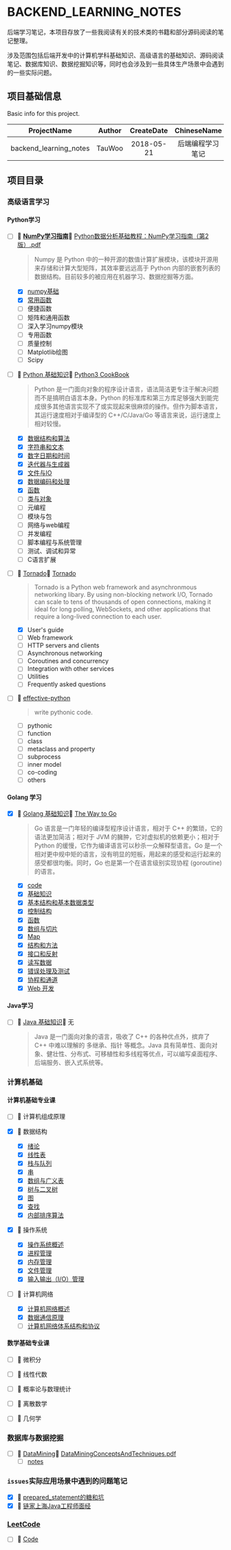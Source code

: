 <!-- backend_learning_notes -->
# BACKEND_LEARNING_NOTES

后端学习笔记，本项目存放了一些我阅读有关的技术类的书籍和部分源码阅读的笔记整理。

涉及范围包括后端开发中的计算机学科基础知识、高级语言的基础知识、源码阅读笔记、数据库知识、数据挖掘知识等，同时也会涉及到一些具体生产场景中会遇到的一些实际问题。

## 项目基础信息
Basic info for this project.

ProjectName | Author | CreateDate | ChineseName
:-: | :-: | :-: | :-:
backend_learning_notes | TauWoo | 2018-05-21 | 后端编程学习笔记

## 项目目录

### 高级语言学习

#### Python学习

- [ ] :cookie: **[NumPy学习指南](./高级语言学习/Python学习/numpy笔记/NumPy学习指南)**:email: [Python数据分析基础教程：NumPy学习指南（第2版）.pdf](https://github.com/TauWu/backend_learning_notes/blob/master/%E9%AB%98%E7%BA%A7%E8%AF%AD%E8%A8%80%E5%AD%A6%E4%B9%A0/Python%E5%AD%A6%E4%B9%A0/numpy%E7%AC%94%E8%AE%B0/docs/Python%E6%95%B0%E6%8D%AE%E5%88%86%E6%9E%90%E5%9F%BA%E7%A1%80%E6%95%99%E7%A8%8B%EF%BC%9ANumPy%E5%AD%A6%E4%B9%A0%E6%8C%87%E5%8D%97%EF%BC%88%E7%AC%AC2%E7%89%88%EF%BC%89.pdf)
    > Numpy 是 Python 中的一种开源的数值计算扩展模块，该模块开源用来存储和计算大型矩阵，其效率要远远高于 Python 内部的嵌套列表的数据结构。目前较多的被应用在机器学习、数据挖掘等方面。
    - [x] [numpy基础](./高级语言学习/Python学习/numpy笔记/NumPy学习指南/Chapter2.py)
    - [x] [常用函数](./高级语言学习/Python学习/numpy笔记/NumPy学习指南/Chapter3.py)
    - [ ] 便捷函数
    - [ ] 矩阵和通用函数
    - [ ] 深入学习numpy模块
    - [ ] 专用函数
    - [ ] 质量控制
    - [ ] Matplotlib绘图
    - [ ] Scipy

- [ ] :cookie: [Python 基础知识](./高级语言学习/Python学习/Python基础知识/README.MD):email: [Python3 CookBook](http://python3-cookbook.readthedocs.io/zh_CN/latest/)
    > Python 是一门面向对象的程序设计语言，语法简洁更专注于解决问题而不是搞明白语言本身。Python 的标准库和第三方库足够强大到能完成很多其他语言实现不了或实现起来很麻烦的操作。但作为脚本语言，其运行速度相对于编译型的 C++/C/Java/Go 等语言来说，运行速度上相对较慢。
    
    - [x] [数据结构和算法](./高级语言学习/Python学习/Python基础知识/1_datastruct.py)
    - [x] [字符串和文本](./高级语言学习/Python学习/Python基础知识/2_strings.py)
    - [x] [数字日期和时间](./高级语言学习/Python学习/Python基础知识/3_nums_datetime.py)
    - [x] [迭代器与生成器](./高级语言学习/Python学习/Python基础知识/4_iterator_generator.md)
    - [x] [文件与IO](./高级语言学习/Python学习/Python基础知识/5_file_io.md)
    - [x] [数据编码和处理](./高级语言学习/Python学习/Python基础知识/6_data_coding.md)
    - [x] [函数](./高级语言学习/Python学习/Python基础知识/7_function.md)
    - [ ] [类与对象](./高级语言学习/Python学习/Python基础知识/8_class_object.md)
    - [ ] 元编程
    - [ ] 模块与包
    - [ ] 网络与web编程
    - [ ] 并发编程
    - [ ] 脚本编程与系统管理
    - [ ] 测试、调试和异常
    - [ ] C语言扩展
    
- [ ] :cookie: [Tornado](./高级语言学习/Python学习/Tornado):email: [Tornado](http://www.tornadoweb.org/en/stable/index.html)
    > Tornado is a Python web framework and asynchronmous networking libary. By using non-blocking network I/O, Tornado can scale to tens of thousands of open connections, making it ideal for long polling, WebSockets, and other applications that require a long-lived connection to each user.

    - [x] User's guide
    - [ ] Web framework
    - [ ] HTTP servers and clients
    - [ ] Asynchronous networking
    - [ ] Coroutines and concurrency
    - [ ] Integration with other services
    - [ ] Utilities
    - [ ] Frequently asked questions

- [ ] :cookie: [effective-python](./高级语言学习/Python学习/effective-python)
    > write pythonic code.

    - [ ] pythonic
    - [ ] function
    - [ ] class
    - [ ] metaclass and property
    - [ ] subprocess
    - [ ] inner model
    - [ ] co-coding
    - [ ] others

#### Golang 学习

- [x] :cookie: [Golang 基础知识](./高级语言学习/Golang学习/Golang基础知识/README.md):email: [The Way to Go](https://zengweigang.gitbooks.io/core-go/content/index.html)
    > Go 语言是一门年轻的编译型程序设计语言，相对于 C++ 的繁琐，它的语法更加简洁；相对于 JVM 的臃肿，它对虚拟机的依赖更小；相对于 Python 的缓慢，它作为编译语言可以秒杀一众解释型语言。Go 是一个相对更中规中矩的语言，没有明显的短板，用起来的感受和运行起来的感受都很均衡。同时，Go 也是第一个在语言级别实现协程 (goroutine) 的语言。
    
    - [x] [code](./高级语言学习/Golang学习/Golang基础知识/Code)
    - [x] [基础知识](./高级语言学习/Golang学习/Golang基础知识/1_基础知识.md)
    - [x] [基本结构和基本数据类型](./高级语言学习/Golang学习/Golang基础知识/2_基本结构和基本数据类型.md)
    - [x] [控制结构](./高级语言学习/Golang学习/Golang基础知识/3_控制结构.md)
    - [x] [函数](./高级语言学习/Golang学习/Golang基础知识/4_函数.md)
    - [x] [数组与切片](./高级语言学习/Golang学习/Golang基础知识/5_数组与切片.md)
    - [x] [Map](./高级语言学习/Golang学习/Golang基础知识/6_Map.md)
    - [x] [结构和方法](./高级语言学习/Golang学习/Golang基础知识/7_结构和方法.md)
    - [x] [接口和反射](./高级语言学习/Golang学习/Golang基础知识/8_接口和反射.md)
    - [x] [读写数据](./高级语言学习/Golang学习/Golang基础知识/9_读写数据.md)
    - [x] [错误处理及测试](./高级语言学习/Golang学习/Golang基础知识/10_错误处理及测试.md)
    - [x] [协程和通道](./高级语言学习/Golang学习/Golang基础知识/11_协程与通道.md)
    - [x] [Web 开发](./高级语言学习/Golang学习/Golang基础知识/12_网络.md)

#### Java学习

- [ ] :cookie: [Java 基础知识](./高级语言学习/Java学习/Java基础知识):email: 无
    > Java 是一门面向对象的语言，吸收了 C++ 的各种优点外，摈弃了 C++ 中难以理解的 多继承、指针 等概念。Java 具有简单性、面向对象、健壮性、分布式、可移植性和多线程等优点，可以编写桌面程序、后端服务、嵌入式系统等。

### 计算机基础

#### 计算机基础专业课

- [ ] :cookie: 计算机组成原理

- [x] :cookie: 数据结构
    - [x] [绪论](./计算机基础/数据结构/笔记/绪论.md)
    - [x] [线性表](./计算机基础/数据结构/笔记/线性表.md)
    - [x] [栈与队列](./计算机基础/数据结构/笔记/栈与队列.md)
    - [x] [串](./计算机基础/数据结构/笔记/串.md)
    - [x] [数组与广义表](./计算机基础/数据结构/笔记/数组与广义表.md)
    - [x] [树与二叉树](./计算机基础/数据结构/笔记/树与二叉树.md)
    - [x] [图](./计算机基础/数据结构/笔记/图.md)
    - [x] [查找](./计算机基础/数据结构/笔记/查找.md)
    - [x] [内部排序算法](./计算机基础/数据结构/笔记/内部排序.md) 

- [x] :cookie: 操作系统
    - [x] [操作系统概述](./计算机基础/操作系统/笔记/操作系统概述.md)
    - [x] [进程管理](./计算机基础/操作系统/笔记/进程管理.md)
    - [x] [内存管理](./计算机基础/操作系统/笔记/内存管理.md)
    - [x] [文件管理](./计算机基础/操作系统/笔记/文件管理.md)
    - [x] [输入输出（I/O）管理](./计算机基础/操作系统/笔记/输入输出（IO）管理.md)

- [ ] :cookie: 计算机网络
    - [x] [计算机网络概述](./计算机基础/计算机网络/计算机网络概述.md)
    - [x] [数据通信原理](./计算机基础/计算机网络/数据通信原理.md)
    - [ ] [计算机网络体系结构和协议](./计算机基础/计算机网络/计算机网络体系结构和协议.md)

#### 数学基础专业课

- [ ] :cookie: 微积分

- [ ] :cookie: 线性代数

- [ ] :cookie: 概率论与数理统计

- [ ] :cookie: 离散数学

- [ ] :cookie: 几何学

### 数据库与数据挖掘

- [ ] :cookie: [DataMining](./DataMining):email: [DataMiningConceptsAndTechniques.pdf](./DataMining/docs/DataMiningConceptsAndTechniques.pdf)
    - [ ] [notes](./DataMining/notes)

### `issues`实际应用场景中遇到的问题笔记

- [x] :cookie: [prepared_statement的糖和坑](./issues/数据库/prepared_statement的糖和坑.md)
- [x] :cookie: [链家上海Java工程师面经](./issues/面经/2018年5月29日链家上海Java工程师.md)

### [LeetCode](./LeetCode/README.md)

- [ ] :cookie: [Code](./LeetCode/Code)
